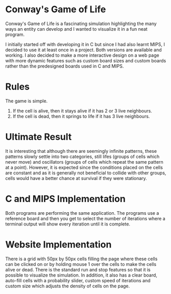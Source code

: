 # Conway's Game of Life

Conway's Game of Life is a fascinating simulation highlighting the many ways an entity can develop and I wanted to visualize it in a fun neat program.

I initially started off with developing it in C but since I had also learnt MIPS, I decided to use it at least once in a project. Both versions are available and working.
I also decided to make a more interactive design on a web page with more dynamic features such as custom board sizes and custom boards rather than the predesigned boards used in C and MIPS.

# Rules
The game is simple.
1. If the cell is alive, then it stays alive if it has 2 or 3 live neighbours.
2. If the cell is dead, then it springs to life if it has 3 live neighbours.

# Ultimate Result
It is interesting that although there are seemingly infinite patterns, these patterns slowly settle into two categories, still lifes (groups of cells which never move) and oscillators (groups of cells which repeat the same pattern at a point). However, it is expected since the conditions placed on the cells are constant and as it is generally not beneficial to collide with other groups, cells would have a better chance at survival if they were stationary.

# C and MIPS Implementation
Both programs are performing the same application. The programs use a reference board and then you get to select the number of iterations where a terminal output will show every iteration until it is complete.

# Website Implementation
There is a grid with 50px by 50px cells filling the page where these cells can be clicked on or by holding mouse 1 over the cells to make the cells alive or dead. There is the standard run and stop features so that it is possible to visualize the simulation. In addition, it also has a clear board, auto-fill cells with a probability slider, custom speed of iterations and custom size which adjusts the density of cells on the page.